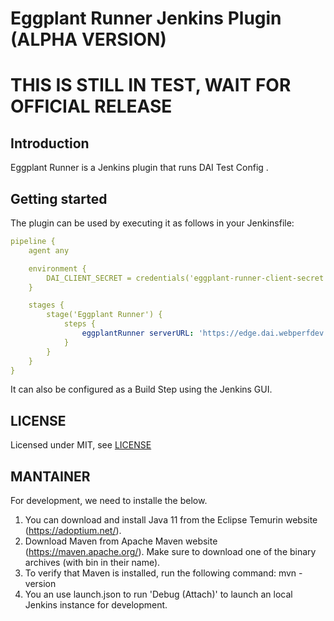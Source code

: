 # Eggplant Runner Jenkins Plugin (ALPHA VERSION)

# THIS IS STILL IN TEST, WAIT FOR OFFICIAL RELEASE

## Introduction

Eggplant Runner is a Jenkins plugin that runs DAI Test Config .

## Getting started

The plugin can be used by executing it as follows in your Jenkinsfile:

```yaml
pipeline {
    agent any

    environment {
        DAI_CLIENT_SECRET = credentials('eggplant-runner-client-secret')
    }

    stages {
        stage('Eggplant Runner') {
            steps {
                eggplantRunner serverURL: 'https://edge.dai.webperfdev.com/', testConfigId: '307fee3e-9d6b-43e6-b31e-f1d379f27cdf'
            }
        }
    }
}
```

It can also be configured as a Build Step using the Jenkins GUI.

## LICENSE

Licensed under MIT, see [LICENSE](LICENSE.md)

## MANTAINER

For development, we need to installe the below.

1. You can download and install Java 11 from the Eclipse Temurin website (https://adoptium.net/).
2. Download Maven from Apache Maven website (https://maven.apache.org/). Make sure to download one of the binary archives (with bin in their name).
3. To verify that Maven is installed, run the following command: mvn -version
4. You an use launch.json to run 'Debug (Attach)' to launch an local Jenkins instance for development.
